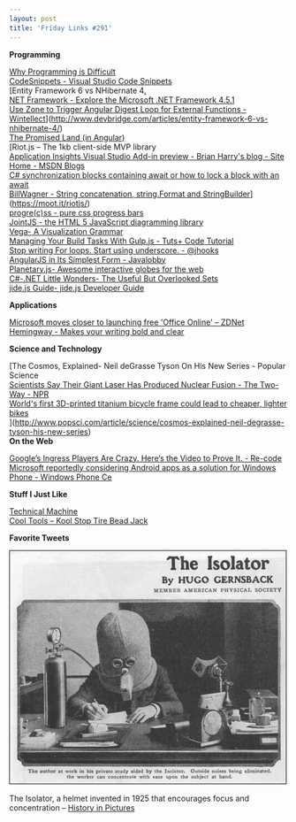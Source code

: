 ```yaml
---
layout: post
title: 'Friday Links #291'
---
```

**Programming**

[Why Programming is Difficult](http://joearms.github.io/2014/02/07/why-programming-is-difficult.html?utm_content=bufferd5109&utm_medium=social&utm_source=twitter.com&utm_campaign=buffer)  
[CodeSnippets - Visual Studio Code Snippets](http://visualstudiocodesnippets.com/)  
[Entity Framework 6 vs NHibernate 4[.  
NET Framework - Explore the Microsoft .NET Framework 4.5.1](http://msdn.microsoft.com/en-us/magazine/dn574802.aspx)  
[Use Zone to Trigger Angular Digest Loop for External Functions - Wintellect](http://www.wintellect.com/blogs/jlikness/use-zone-to-trigger-angular-digest-loop-for-external-functions-2)](http://www.devbridge.com/articles/entity-framework-6-vs-nhibernate-4/)  
[The Promised Land (in Angular)](http://www.slideshare.net/domenicdenicola/the-promised-land-in-angular?utm_source=ng-newsletter&utm_campaign=356fbe22fa-AngularJS_Newsletter_2_11_142_10_2014&utm_medium=email&utm_term=0_fa61364f13-356fbe22fa-88880093)  
[Riot.js – The 1kb client-side MVP library  
[Application Insights Visual Studio Add-in preview - Brian Harry's blog - Site Home - MSDN Blogs](http://blogs.msdn.com/b/bharry/archive/2014/02/06/application-insights-visual-studio-add-in-preview.aspx)  
[C# synchronization blocks containing await or how to lock a block with an await](http://sanjeev.dwivedi.net/?p=292)  
[BillWagner - String concatenation, string.Format and StringBuilder](http://thebillwagner.com/blog/string-concatenation-string.format-and-stringbuilder)](https://moot.it/riotjs/)  
[progre(c)ss - pure css progress bars](http://jh3y.github.io/progre-c-ss/?utm_source=html5weekly&utm_medium=email)  
[JointJS - the HTML 5 JavaScript diagramming library](http://www.jointjs.com/?utm_source=html5weekly&utm_medium=email)  
[Vega- A Visualization Grammar](http://trifacta.github.io/vega/?utm_source=html5weekly&utm_medium=email)  
[Managing Your Build Tasks With Gulp.js - Tuts+ Code Tutorial](http://code.tutsplus.com/tutorials/managing-your-build-tasks-with-gulpjs--net-36910?utm_source=feedburner&utm_medium=feed&utm_campaign=Feed%3A+nettuts+%28Tuts%2B+Web+Development%29)  
[Stop writing For loops. Start using underscore. - @jhooks](http://www.joelhooks.com/blog/2014/02/06/stop-writing-for-loops-start-using-underscorejs/)  
[AngularJS in Its Simplest Form - Javalobby](http://java.dzone.com/articles/angularjs-its-simplest-form)  
[Planetary.js- Awesome interactive globes for the web](http://planetaryjs.com/)  
[C#-.NET Little Wonders- The Useful But Overlooked Sets](http://geekswithblogs.net/BlackRabbitCoder/archive/2011/02/03/c.net-little-wonders-the-useful-but-overlooked-sets.aspx)  
[jide.js Guide- jide.js Developer Guide](http://js.jidesoft.com/)

**Applications**

[Microsoft moves closer to launching free 'Office Online' – ZDNet](http://www.zdnet.com/microsoft-moves-closer-to-launching-free-office-online-7000026151/#ftag=RSS14dc6a9)  
[Hemingway - Makes your writing bold and clear](http://www.hemingwayapp.com/)

**Science and Technology**

[The Cosmos, Explained- Neil deGrasse Tyson On His New Series - Popular Science  
[Scientists Say Their Giant Laser Has Produced Nuclear Fusion - The Two-Way - NPR](http://www.npr.org/blogs/thetwo-way/2014/02/12/275896094/scientists-say-their-giant-laser-has-produced-nuclear-fusion?ft=1&f=1019)  
[World's first 3D-printed titanium bicycle frame could lead to cheaper, lighter bikes](http://www.gizmag.com/3d-printed-titanium-bicycle-frame/30760/)  
](http://www.popsci.com/article/science/cosmos-explained-neil-degrasse-tyson-his-new-series)  
**On the Web**

[Google’s Ingress Players Are Crazy. Here’s the Video to Prove It. - Re-code](http://recode.net/2014/02/12/googles-ingress-players-are-crazy-er-i-mean-crazy-about-ingress-video/)  
[Microsoft reportedly considering Android apps as a solution for Windows Phone - Windows Phone Ce](http://www.wpcentral.com/microsoft-looking-android-apps-windows-phone)

**Stuff I Just Like**

[Technical Machine](http://tessel.io/)  
[Cool Tools – Kool Stop Tire Bead Jack](http://kk.org/cooltools/archives/14020)

**Favorite Tweets**

[![BgAZcxiIAAALtPX](/cdn/images/blog/Windows-Live-Writer/Friday-Links-291_FFAC/BgAZcxiIAAALtPX_thumb.jpg)](/cdn/images/blog/Windows-Live-Writer/Friday-Links-291_FFAC/BgAZcxiIAAALtPX_2.jpg)

The Isolator, a helmet invented in 1925 that encourages focus and concentration – [History in Pictures](https://twitter.com/HistoryInPics/status/432373546489483264)
